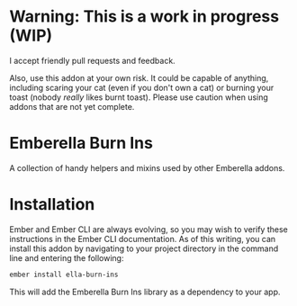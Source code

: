# Warning: This is a work in progress (WIP)

I accept friendly pull requests and feedback.

Also, use this addon at your own risk. It could be capable of anything, including scaring your cat (even if you don't own a cat) or burning your toast (nobody *really* likes burnt toast). Please use caution when using addons that are not yet complete.

# Emberella Burn Ins

A collection of handy helpers and mixins used by other Emberella addons.

# Installation

Ember and Ember CLI are always evolving, so you may wish to verify these instructions in the Ember CLI documentation. As of this writing, you can install this addon by navigating to your project directory in the command line and entering the following:

```bash
ember install ella-burn-ins
```

This will add the Emberella Burn Ins library as a dependency to your app.
